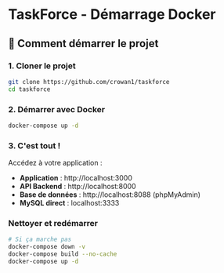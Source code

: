 # TaskForce - Démarrage Docker

## 🚀 Comment démarrer le projet

### 1. Cloner le projet
```bash
git clone https://github.com/crowan1/taskforce
cd taskforce
```

### 2. Démarrer avec Docker
```bash
docker-compose up -d
```

### 3. C'est tout ! 

Accédez à votre application :
- **Application** : http://localhost:3000
- **API Backend** : http://localhost:8000
- **Base de données** : http://localhost:8088 (phpMyAdmin)
- **MySQL direct** : localhost:3333


### Nettoyer et redémarrer
```bash
# Si ça marche pas
docker-compose down -v
docker-compose build --no-cache
docker-compose up -d
```

